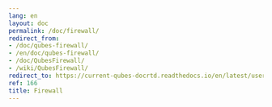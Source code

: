 ```yaml
---
lang: en
layout: doc
permalink: /doc/firewall/
redirect_from:
- /doc/qubes-firewall/
- /en/doc/qubes-firewall/
- /doc/QubesFirewall/
- /wiki/QubesFirewall/
redirect_to: https://current-qubes-docrtd.readthedocs.io/en/latest/user/security-in-qubes/firewall.html
ref: 166
title: Firewall
---
```

